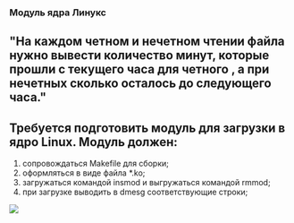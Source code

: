 ### Модуль ядра Линукс

## "На каждом четном и нечетном чтении файла нужно вывести количество минут, которые прошли с текущего часа для четного , а при нечетных сколько осталось до следующего часа."

## Требуется подготовить модуль для загрузки в ядро Linux. Модуль должен:

1. сопровождаться Makefile для сборки;
2. оформляться в виде файла *.ko;
3. загружаться командой insmod и выгружаться командой rmmod;
4. при загрузке выводить в dmesg соответствующие строки;

![](https://github.com/artemskorypin/OS/blob/main/4lab/photo/photo1706438380.jpeg)
